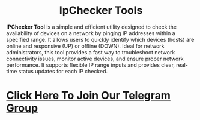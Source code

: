 <html>
<body>
    <center>
<h1>IpChecker Tools </h1>
</center>

<p><b>IPChecker Tool</b> is a simple and efficient utility designed to check the availability of devices on a network by pinging IP addresses within a specified range. It allows users to quickly identify which devices (hosts) are online and responsive (UP) or offline (DOWN). Ideal for network administrators, this tool provides a fast way to troubleshoot network connectivity issues, monitor active devices, and ensure proper network performance. It supports flexible IP range inputs and provides clear, real-time status updates for each IP checked.</p>
<a href="https://www.grayhatbangladesh.com/">
<h1> Click Here To Join Our Telegram Group</h1>
</a>
</body>
</html>
